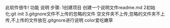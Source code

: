 此软件很牛!
功能
说明
步骤:
	1创建项目
	创建一个说明文件readme.md
	2初始化:git init
	3.gitgnore文件不上传的忽略的文件
	空文件夹不上传,忽略的文件夹不上传,不上传的文件放在.gitgnore进行说明
	color爱吃嫩草
	

